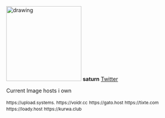 <img src="https://images.unsplash.com/photo-1614732414444-096e5f1122d5?ixid=MnwxMjA3fDB8MHxzZWFyY2h8MXx8c2F0dXJufGVufDB8fDB8fA%3D%3D&ixlib=rb-1.2.1&auto=format&fit=crop&w=400&q=60" alt="drawing" width="200"/>
 <b>saturn</b> 
<a href="https://twitter.com/Saturnus90">Twitter</a> 
<p>Current Image hosts i own</p>
<small>https://upload.systems.</small>
<small>https://voidr.cc</small>
<small>https://gato.host</small>
<small>https://tixte.com</small>
<small>https://loady.host</small>
<small>https://kurwa.club</small>




